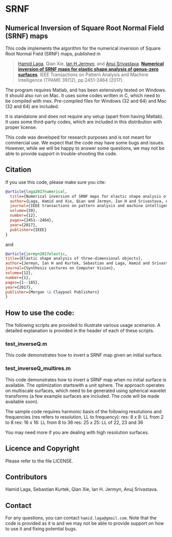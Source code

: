 # SRNF
## Numerical Inversion of Square Root Normal Field (SRNF) maps

This code implements the algorithm for the numerical inversion of Square Root Normal Field (SRNF) maps, published in           
> [Hamid Laga](https://sites.google.com/view/hamidlaga), Qian Xie, [Ian H Jermyn](https://www.durham.ac.uk/staff/i-h-jermyn/), and [Anuj Srivastava](https://anujsrivastava.com/).
> [**Numerical inversion of SRNF maps for elastic shape analysis of genus-zero surfaces**](https://ieeexplore.ieee.org/abstract/document/7807327).
> IEEE Transactions on Pattern Analysis and Machine Intelligence (TPAMI) 39(12), pp.2451-2464 (2017).

The program requires Matlab, and has been extensively tested on Windows. It should also run on Mac. 
It uses some codes written in C, which need to be compiled with mex. Pre-compiled files for Windows (32 and 64) and Mac (32 and 64) are included.  

It is standalone and does not require any setup (apart from having Matlab). It uses some third-party codes, 
which are included in this distribution with proper license. 

This code was developed for research purposes and is not meant for commercial use. We expect that the code may have some bugs and issues. However, while we will be happy to answer some questions, we may not be able to provide support in trouble-shooting the code. 

## Citation
If you use this code, please make sure you cite: 
```bibtex
@article{laga2017numerical,
  title={Numerical inversion of SRNF maps for elastic shape analysis of genus-zero surfaces},
  author={Laga, Hamid and Xie, Qian and Jermyn, Ian H and Srivastava, Anuj},
  journal={IEEE transactions on pattern analysis and machine intelligence},
  volume={39},
  number={12},
  pages={2451--2464},
  year={2017},
  publisher={IEEE}
}
```
and
```bibtex
@article{jermyn2017elastic, 
title={Elastic shape analysis of three-dimensional objects}, 
author={Jermyn, Ian H and Kurtek, Sebastian and Laga, Hamid and Srivastava, Anuj}, 
journal={Synthesis Lectures on Computer Vision}, 
volume={12}, 
number={1}, 
pages={1--185}, 
year={2017}, 
publisher={Morgan \& Claypool Publishers} 
}
```

## How to use the code:
The following scripts are provided to illustrate various usage scenarios. A detailed explanation is provided in the header of each of these scripts. 

### test_inverseQ.m
This code demonstrates how to invert a SRNF map given an initial surface.

### test_inverseQ_multires.m 
This code demonstrates how to invert a SRNF map when no initial surface is available. The optimization startswith a unit sphere. The approach operates on multiscale surfaces, which need to be generated using spherical wavelet transforms (a few example surfaces are included. The code will be made available soon). 

The sample code requires harmonic basis of the following resolutions and frequencies (res refers to resolution, LL to frequency):
        res: 8 x 8: LL from 2 to 8
        res: 16 x 16: LL from 8 to 36
        res: 25 x 25: LL of 22, 23 and 36
        
You may need more if you are dealing with high resolution surfaces. 

## Licence and Copyright
Please refer to the file LICENSE.

## Contributors
Hamid Laga, Sebastian Kurtek, Qian Xie, Ian H. Jermyn, Anuj Srivastava.

## Contact

For any questions, you can contact `hamid.laga@gmail.com`. Note that the code is provided as it is and we may not be able to provide support on how to use it and fixing potential bugs.

